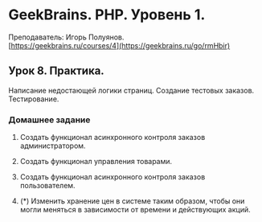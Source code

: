 # GeekBrains. PHP. Уровень 1.
Преподаватель: Игорь Полуянов.
<br>[https://geekbrains.ru/courses/4](https://geekbrains.ru/go/rmHbir)

## Урок 8. Практика.
Написание недостающей логики страниц. Создание тестовых заказов. Тестирование.

### Домашнее задание

1. Создать функционал асинхронного контроля заказов администратором.

2. Создать функционал управления товарами.

3. Создать функционал асинхронного контроля заказов пользователем.

4. (*) Изменить хранение цен в системе таким образом, чтобы они могли меняться в зависимости от времени и действующих акций.
